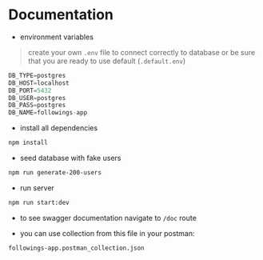 # Documentation

* environment variables
> create your own `.env` file
> to connect correctly to database
> or be sure that you are ready to
> use default (`.default.env`)
```ts
DB_TYPE=postgres
DB_HOST=localhost
DB_PORT=5432
DB_USER=postgres
DB_PASS=postgres
DB_NAME=followings-app
```

* install all dependencies
```bash
npm install
```

* seed database with fake users
```bash
npm run generate-200-users
```

* run server
```bash
npm run start:dev
```

* to see swagger documentation navigate to `/doc` route

* you can use collection from this file in your postman:
```bash
followings-app.postman_collection.json
```
